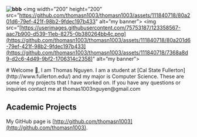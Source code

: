 <p align=”center”>

**![bbb](https://github.com/thomasn1003/thomasn1003/assets/111840718/80a201d6-79ef-421f-98b2-9fdec197b433)**
<img width=”200" height=”200" src=”https://github.com/thomasn1003/thomasn1003/assets/111840718/80a201d6-79ef-421f-98b2-9fdec197b433" alt=”my banner”>
<img src=”[https://userimages.githubusercontent.com/75753187/123358567-aac7b900-d539-11eb-8275-0b380264bb4c.png](https://github.com/thomasn1003/thomasn1003/assets/111840718/80a201d6-79ef-421f-98b2-9fdec197b433](https://github.com/thomasn1003/thomasn1003/assets/111840718/7368a8d9-d2c6-4d49-9bf2-1706314c2358)" alt=”my banner”>
</p>
# Welcome 👋, I am Thomas Nguyen.
I am a student at [Cal State Fullerton](http://www.fullerton.edu/) and my major is Computer Science. These are some of my projects that I have worked on. If you have any questions or inquiries contact me at thomas1003nguyen@gmail.com

## Academic Projects
My GitHub page is [http://github.com/thomasn1003](http://github.com/thomasn1003).


<!--
**thomasn1003/thomasn1003** is a ✨ _special_ ✨ repository because its `README.md` (this file) appears on your GitHub profile.

Here are some ideas to get you started:

- 🔭 I’m currently working on ...
- 🌱 I’m currently learning ...
- 👯 I’m looking to collaborate on ...
- 🤔 I’m looking for help with ...
- 💬 Ask me about ...
- 📫 How to reach me: ...
- 😄 Pronouns: ...
- ⚡ Fun fact: ...
-->
